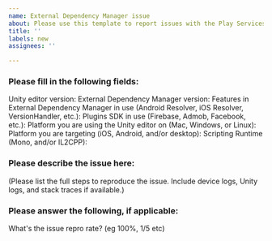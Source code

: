 ```yaml
---
name: External Dependency Manager issue
about: Please use this template to report issues with the Play Services Resolver.
title: ''
labels: new
assignees: ''

---
```


### Please fill in the following fields:
Unity editor version: 
External Dependency Manager version: 
Features in External Dependency Manager in use (Android Resolver, iOS Resolver, VersionHandler, etc.):
Plugins SDK in use (Firebase, Admob, Facebook, etc.):
Platform you are using the Unity editor on (Mac, Windows, or Linux): 
Platform you are targeting (iOS, Android, and/or desktop): 
Scripting Runtime (Mono, and/or IL2CPP):

### Please describe the issue here:
(Please list the full steps to reproduce the issue. Include device logs, Unity logs, and stack traces if available.)

### Please answer the following, if applicable:
What's the issue repro rate? (eg 100%, 1/5 etc)
